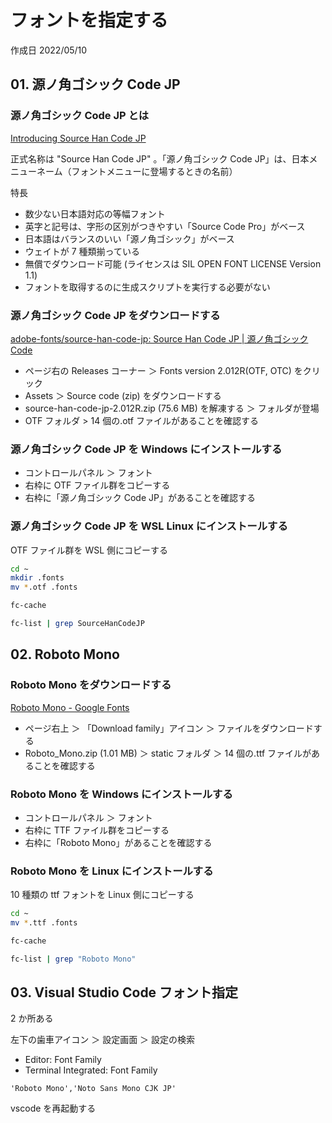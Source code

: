 # フォントを指定する

作成日 2022/05/10

## 01. 源ノ角ゴシック Code JP

### 源ノ角ゴシック Code JP とは

[Introducing Source Han Code JP](https://ccjktype.fonts.adobe.com/2015/06/source-han-code-jp.html)

正式名称は "Source Han Code JP" 。「源ノ角ゴシック Code JP」は、日本メニューネーム（フォントメニューに登場するときの名前）

特長

- 数少ない日本語対応の等幅フォント
- 英字と記号は、字形の区別がつきやすい「Source Code Pro」がベース
- 日本語はバランスのいい「源ノ角ゴシック」がベース
- ウェイトが 7 種類揃っている
- 無償でダウンロード可能 (ライセンスは SIL OPEN FONT LICENSE Version 1.1)
- フォントを取得するのに生成スクリプトを実行する必要がない

### 源ノ角ゴシック Code JP をダウンロードする

[adobe-fonts/source-han-code-jp: Source Han Code JP | 源ノ角ゴシック Code](https://github.com/adobe-fonts/source-han-code-jp)

- ページ右の Releases コーナー ＞ Fonts version 2.012R(OTF, OTC) をクリック
- Assets ＞ Source code (zip) をダウンロードする
- source-han-code-jp-2.012R.zip (75.6 MB) を解凍する ＞ フォルダが登場
- OTF フォルダ > 14 個の.otf ファイルがあることを確認する

### 源ノ角ゴシック Code JP を Windows にインストールする

- コントロールパネル ＞ フォント
- 右枠に OTF ファイル群をコピーする
- 右枠に「源ノ角ゴシック Code JP」があることを確認する

### 源ノ角ゴシック Code JP を WSL Linux にインストールする

OTF ファイル群を WSL 側にコピーする

```bash
cd ~
mkdir .fonts
mv *.otf .fonts

fc-cache

fc-list | grep SourceHanCodeJP
```

## 02. Roboto Mono

### Roboto Mono をダウンロードする

[Roboto Mono \- Google Fonts](https://fonts.google.com/specimen/Roboto+Mono)

- ページ右上 ＞ 「Download family」アイコン ＞ ファイルをダウンロードする
- Roboto_Mono.zip (1.01 MB) ＞ static フォルダ ＞ 14 個の.ttf ファイルがあることを確認する

### Roboto Mono を Windows にインストールする

- コントロールパネル ＞ フォント
- 右枠に TTF ファイル群をコピーする
- 右枠に「Roboto Mono」があることを確認する

### Roboto Mono を Linux にインストールする

10 種類の ttf フォントを Linux 側にコピーする

```bash
cd ~
mv *.ttf .fonts

fc-cache

fc-list | grep "Roboto Mono"
```

## 03. Visual Studio Code フォント指定

2 か所ある

左下の歯車アイコン ＞ 設定画面 ＞ 設定の検索

- Editor: Font Family
- Terminal Integrated: Font Family

```text
'Roboto Mono','Noto Sans Mono CJK JP'
```

vscode を再起動する
